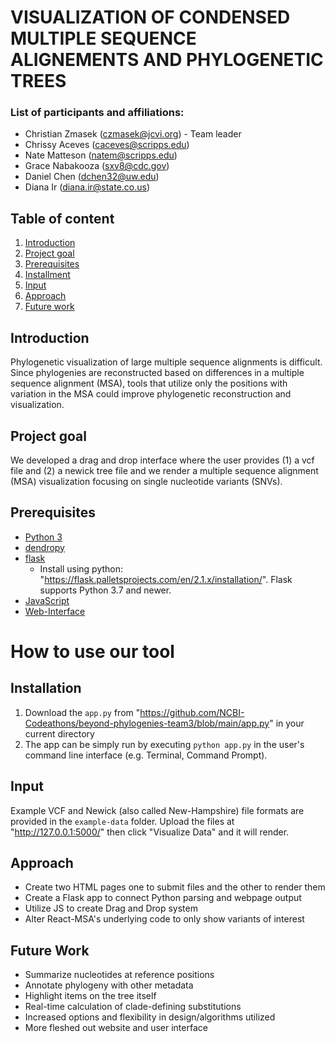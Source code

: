 # VISUALIZATION OF CONDENSED MULTIPLE SEQUENCE ALIGNEMENTS AND PHYLOGENETIC TREES


### List of participants and affiliations:
- Christian Zmasek (czmasek@jcvi.org) - Team leader
- Chrissy Aceves (caceves@scripps.edu)
- Nate Matteson (natem@scripps.edu)
- Grace Nabakooza (sxv8@cdc.gov)
- Daniel Chen (dchen32@uw.edu)
- Diana Ir (diana.ir@state.co.us)

## Table of content
1. [Introduction](#introduction)
2. [Project goal](#project-goal)
3. [Prerequisites](#prerequisites)
4. [Installment](#installment)
5. [Input](#input)
6. [Approach](#approach)
7. [Future work](#future-work)

   

## Introduction
Phylogenetic visualization of large multiple sequence alignments is difficult. Since phylogenies are reconstructed based on differences in a multiple sequence alignment (MSA), tools that utilize only the positions with variation in the MSA could improve phylogenetic reconstruction and visualization.

## Project goal
We developed a drag and drop interface where the user provides (1) a vcf file and (2) a newick tree file and we render a multiple sequence alignment (MSA) visualization focusing on single nucleotide variants (SNVs).

## Prerequisites
- [Python 3](#python-3)
- [dendropy](#dendropy)
- [flask](#flask)
   - Install using python: "https://flask.palletsprojects.com/en/2.1.x/installation/". Flask supports Python 3.7 and newer.
- [JavaScript](#javascript)
- [Web-Interface](#web--interface)


# How to use our tool

## Installation
1. Download the `app.py` from "https://github.com/NCBI-Codeathons/beyond-phylogenies-team3/blob/main/app.py" in your current directory
2. The app can be simply run by executing `python app.py` in the user's command line interface (e.g. Terminal, Command Prompt).


## Input
Example VCF and Newick (also called New-Hampshire) file formats are provided in the  `example-data` folder. Upload the files at "http://127.0.0.1:5000/" then click "Visualize Data" and it will render.

## Approach
- Create two HTML pages one to submit files and the other to render them
- Create a Flask app to connect Python parsing and webpage output
- Utilize JS to create Drag and Drop system
- Alter React-MSA's underlying code to only show variants of interest

## Future Work
- Summarize nucleotides at reference positions
- Annotate phylogeny with other metadata
- Highlight items on the tree itself
- Real-time calculation of clade-defining substitutions
- Increased options and flexibility in design/algorithms utilized
- More fleshed out website and user interface
